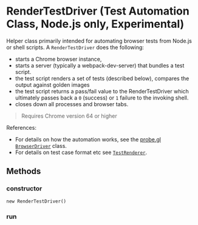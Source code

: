 # RenderTestDriver (Test Automation Class, Node.js only, Experimental)

Helper class primarily intended for automating browser tests from Node.js or shell scripts. A `RenderTestDriver` does the following:
* starts a Chrome browser instance,
* starts a server (typically a webpack-dev-server) that bundles a test script.
* the test script renders a set of tests (described below), compares the output against golden images
* the test script returns a pass/fail value to the RenderTestDriver which ultimately passes back a `0` (success) or `1` failure to the invoking shell.
* closes down all processes and browser tabs.

> Requires Chrome version 64 or higher

References:
* For details on how the automation works, see the [probe.gl](https://uber-web.github.io/probe.gl/#/documentation) [`BrowserDriver`](https://uber-web.github.io/probe.gl/#/documentation/api-reference-testing/browserdriver) class.
* For details on test case format etc see [`TestRenderer`](./docs/api-reference/test-utils/test-renderer.md).

## Methods

### constructor

`new RenderTestDriver()`


### run